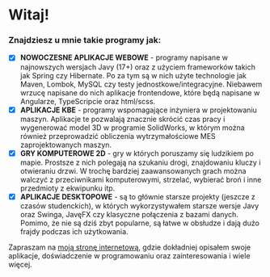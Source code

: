 # Witaj!

### Znajdziesz u mnie takie programy jak:

 - [x] **NOWOCZESNE APLIKACJE WEBOWE** - programy napisane w najnowszych wersjach Javy (17+) oraz z użyciem frameworków takich jak Spring czy Hibernate. Po za tym są w nich użyte technologie jak Maven, Lombok, MySQL czy testy jednostkowe/integracyjne. Niebawem wrzucę napisane do nich aplikacje frontendowe, które będą napisane w Angularze, TypeScripcie oraz html/scss.
 - [x] **APLIKACJE KBE** - programy wspomagające inżyniera w projektowaniu maszyn. Aplikacje te pozwalają znacznie skrócić czas pracy i wygenerować model 3D w programie SolidWorks, w którym można również przeprowadzić obliczenia wytrzymałościowe MES zaprojektowanych maszyn. 
 - [x] **GRY KOMPUTEROWE 2D** - gry w których poruszamy się ludzikiem po mapie. Prostsze z nich polegają na szukaniu drogi, znajdowaniu kluczy i otwieraniu drzwi. W trochę bardziej zaawansowanych grach można walczyć z przeciwnikami komputerowymi, strzelać, wybierać broń i inne przedmioty z ekwipunku itp.
 - [x] **APLIKACJE DESKTOPOWE** - są to głównie starsze projekty (jeszcze z czasów studenckich), w których wykorzystywałem starsze wersje Javy oraz Swinga, JavęFX czy klasyczne połączenia z bazami danych. Pomimo, że nie są dziś zbyt popularne, są łatwe w obsłudze i dają dużo frajdy podczas ich użytkowania.

Zapraszam na [moją stronę internetową](https://kawajava.github.io/), gdzie dokładniej opisałem swoje aplikacje, doświadczenie w programowaniu oraz zainteresowania i wiele więcej.
